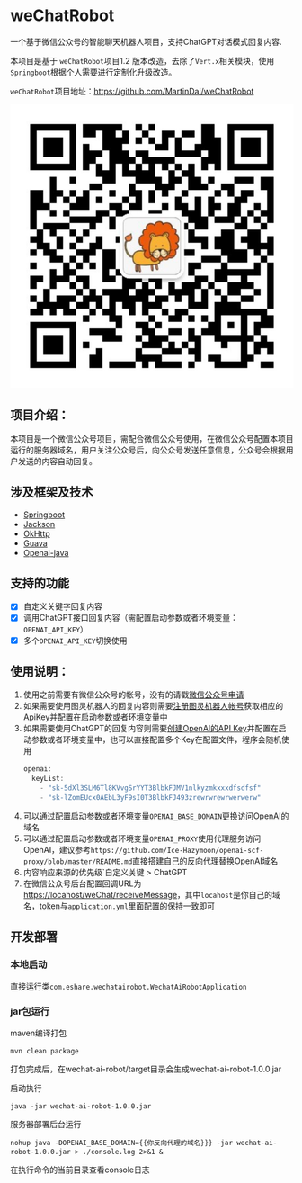 # weChatRobot

一个基于微信公众号的智能聊天机器人项目，支持ChatGPT对话模式回复内容.

本项目是基于 ``weChatRobot``项目1.2 版本改造，去除了``Vert.x``相关模块，使用``Springboot``根据个人需要进行定制化升级改造。

``weChatRobot``项目地址：https://github.com/MartinDai/weChatRobot

![qrcode](doc/wechat.jpg "扫码关注，体验智能机器人")

## 项目介绍：

  本项目是一个微信公众号项目，需配合微信公众号使用，在微信公众号配置本项目运行的服务器域名，用户关注公众号后，向公众号发送任意信息，公众号会根据用户发送的内容自动回复。
  
## 涉及框架及技术

- [Springboot](https://github.com/spring-projects/spring-boot)
- [Jackson](https://github.com/FasterXML/jackson)
- [OkHttp](https://github.com/square/okhttp)
- [Guava](https://github.com/google/guava)
- [Openai-java](https://github.com/TheoKanning/openai-java)


## 支持的功能

+ [x] 自定义关键字回复内容
+ [x] 调用ChatGPT接口回复内容（需配置启动参数或者环境变量：`OPENAI_API_KEY`）
+ [x] 多个``OPENAI_API_KEY``切换使用

## 使用说明：

1. 使用之前需要有微信公众号的帐号，没有的请戳[微信公众号申请](https://mp.weixin.qq.com/cgi-bin/readtemplate?t=register/step1_tmpl&lang=zh_CN)
2. 如果需要使用图灵机器人的回复内容则需要[注册图灵机器人帐号](http://tuling123.com/register/email.jhtml)获取相应的ApiKey并配置在启动参数或者环境变量中
3. 如果需要使用ChatGPT的回复内容则需要[创建OpenAI的API Key](https://platform.openai.com/account/api-keys)并配置在启动参数或者环境变量中，也可以直接配置多个Key在配置文件，程序会随机使用
   ```java
   openai:
     keyList:
       - "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"
       - "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"
   ```
4. 可以通过配置启动参数或者环境变量`OPENAI_BASE_DOMAIN`更换访问OpenAI的域名
5. 可以通过配置启动参数或者环境变量`OPENAI_PROXY`使用代理服务访问OpenAI，建议参考``https://github.com/Ice-Hazymoon/openai-scf-proxy/blob/master/README.md``直接搭建自己的反向代理替换OpenAI域名
6. 内容响应来源的优先级`自定义关键 > ChatGPT
7. 在微信公众号后台配置回调URL为<https://locahost/weChat/receiveMessage>，其中`locahost`是你自己的域名，token与`application.yml`里面配置的保持一致即可

## 开发部署

### 本地启动

直接运行类`com.eshare.wechatairobot.WechatAiRobotApplication`

### jar包运行

maven编译打包

```shell
mvn clean package
```

打包完成后，在wechat-ai-robot/target目录会生成wechat-ai-robot-1.0.0.jar

启动执行

```shell
java -jar wechat-ai-robot-1.0.0.jar
```


服务器部署后台运行

```shell
nohup java -DOPENAI_BASE_DOMAIN={{你反向代理的域名}}} -jar wechat-ai-robot-1.0.0.jar > ./console.log 2>&1 &
```

在执行命令的当前目录查看console日志